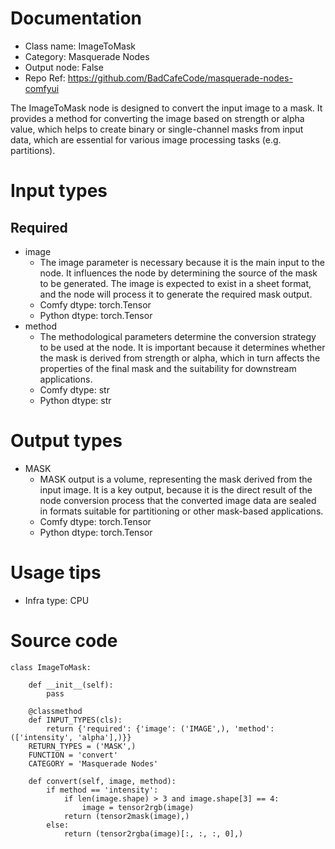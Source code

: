 # Documentation
- Class name: ImageToMask
- Category: Masquerade Nodes
- Output node: False
- Repo Ref: https://github.com/BadCafeCode/masquerade-nodes-comfyui

The ImageToMask node is designed to convert the input image to a mask. It provides a method for converting the image based on strength or alpha value, which helps to create binary or single-channel masks from input data, which are essential for various image processing tasks (e.g. partitions).

# Input types
## Required
- image
    - The image parameter is necessary because it is the main input to the node. It influences the node by determining the source of the mask to be generated. The image is expected to exist in a sheet format, and the node will process it to generate the required mask output.
    - Comfy dtype: torch.Tensor
    - Python dtype: torch.Tensor
- method
    - The methodological parameters determine the conversion strategy to be used at the node. It is important because it determines whether the mask is derived from strength or alpha, which in turn affects the properties of the final mask and the suitability for downstream applications.
    - Comfy dtype: str
    - Python dtype: str

# Output types
- MASK
    - MASK output is a volume, representing the mask derived from the input image. It is a key output, because it is the direct result of the node conversion process that the converted image data are sealed in formats suitable for partitioning or other mask-based applications.
    - Comfy dtype: torch.Tensor
    - Python dtype: torch.Tensor

# Usage tips
- Infra type: CPU

# Source code
```
class ImageToMask:

    def __init__(self):
        pass

    @classmethod
    def INPUT_TYPES(cls):
        return {'required': {'image': ('IMAGE',), 'method': (['intensity', 'alpha'],)}}
    RETURN_TYPES = ('MASK',)
    FUNCTION = 'convert'
    CATEGORY = 'Masquerade Nodes'

    def convert(self, image, method):
        if method == 'intensity':
            if len(image.shape) > 3 and image.shape[3] == 4:
                image = tensor2rgb(image)
            return (tensor2mask(image),)
        else:
            return (tensor2rgba(image)[:, :, :, 0],)
```